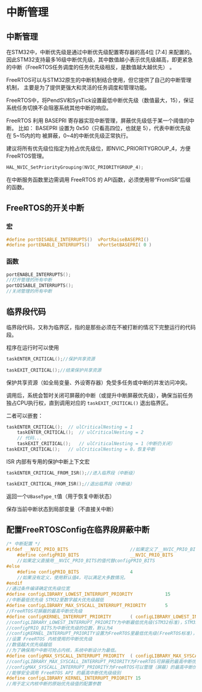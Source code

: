 # 中断管理

## 中断管理

在STM32中，中断优先级是通过中断优先级配置寄存器的高4位 [7:4] 来配置的。因此STM32支持最多16级中断优先级，其中数值越小表示优先级越高，即更紧急的中断（FreeRTOS任务调度的任务优先级相反，是数值越大越优先） 。

FreeRTOS可以与STM32原生的中断机制结合使用，但它提供了自己的中断管理机制， 主要是为了提供更强大和灵活的任务调度和管理功能。 

FreeRTOS中，将PendSV和SysTick设置最低中断优先级（数值最大，15），保证系统任务切换不会阻塞系统其他中断的响应。

FreeRTOS 利用 BASEPRI 寄存器实现中断管理，屏蔽优先级低于某一个阈值的中断。 比如： BASEPRI 设置为 0x50（只看高四位，也就是 5），代表中断优先级在 5~15内的均 被屏蔽，0~4的中断优先级正常执行。

建议将所有优先级位指定为抢占优先级位，即NVIC_PRIORITYGROUP_4，方便FreeRTOS管理。 

```c
HAL_NVIC_SetPriorityGrouping(NVIC_PRIORITYGROUP_4);
```

在中断服务函数里边需调用 FreeRTOS 的 API函数，必须使用带“FromISR”后缀的函数。 

##  FreeRTOS的开关中断 

### 宏

```c
#define portDISABLE_INTERRUPTS()  vPortRaiseBASEPRI() 
#define portENABLE_INTERRUPTS()   vPortSetBASEPRI( 0 )
```

### 函数

```c
portENABLE_INTERRUPTS();
//打开管理的所有中断 
portDISABLE_INTERRUPTS();
//关闭管理的所有中断
```

## 临界段代码

临界段代码，又称为临界区，指的是那些必须在不被打断的情况下完整运行的代码段。

程序在运行时可以使用

```c
taskENTER_CRITICAL();//保护共享资源
    
taskEXIT_CRITICAL();//结束保护共享资源
```

保护共享资源（如全局变量、外设寄存器）免受多任务或中断的并发访问冲突。

调用后，系统会暂时关闭可屏蔽的中断（或提升中断屏蔽优先级），确保当前任务独占CPU执行权，直到调用对应的 `taskEXIT_CRITICAL()` 退出临界区。

二者可以嵌套：

```c
taskENTER_CRITICAL();  // ulCriticalNesting = 1
	taskENTER_CRITICAL();  // ulCriticalNesting = 2
	// 代码...
	taskEXIT_CRITICAL();   // ulCriticalNesting = 1（中断仍关闭）
taskEXIT_CRITICAL();   // ulCriticalNesting = 0，恢复中断
```

ISR 内部有专用的保护中断上下文宏

```c
taskENTER_CRITICAL_FROM_ISR();//进入临界段（中断级）

taskEXIT_CRITICAL_FROM_ISR();//退出临界段（中断级）
```

返回一个`UBaseType_t`值（用于恢复中断状态）

保存当前中断状态到局部变量（不直接关中断）

## 配置FreeRTOSConfig在临界段屏蔽中断

```c
/* 中断配置 */
#ifdef __NVIC_PRIO_BITS                       //如果定义了__NVIC_PRIO_BITS
	#define configPRIO_BITS       		      __NVIC_PRIO_BITS
    //如果定义直接用__NVIC_PRIO_BITS的值代替configPRIO_BITS
#else
	#define configPRIO_BITS                   4
    //如果没有定义，使用默认值4，可以满足大多数情况。
#endif
//通过条件编译确定优先级位宽
#define configLIBRARY_LOWEST_INTERRUPT_PRIORITY            15
//中断最低优先级 STM32里数字越大优先级越低
#define configLIBRARY_MAX_SYSCALL_INTERRUPT_PRIORITY       5
//FreeRTOS可屏蔽的最高中断优先级
#define configKERNEL_INTERRUPT_PRIORITY       ( configLIBRARY_LOWEST_INTERRUPT_PRIORITY << (8 - configPRIO_BITS) )	/* 240 */
//configLIBRARY_LOWEST_INTERRUPT_PRIORITY为中断最低优先级(STM32标准)，STM32里为15。
//configPRIO_BITS为中断优先级的位数，默认为4
//configKERNEL_INTERRUPT_PRIORITY设置为FreeRTOS里最低优先级(FreeRTOS标准)，保证任何任务都能抢占。
//设置 FreeRTOS 内核使用的中断优先级
//数值越大优先级越低
//为了确保用户中断可抢占内核，系统中断设计为最低。
#define configMAX_SYSCALL_INTERRUPT_PRIORITY  ( configLIBRARY_MAX_SYSCALL_INTERRUPT_PRIORITY << (8 - configPRIO_BITS) )	/* 80 */
//configLIBRARY_MAX_SYSCALL_INTERRUPT_PRIORITY为FreeRTOS可屏蔽的最高中断优先级(STM32标准)
//configMAX_SYSCALL_INTERRUPT_PRIORITY为FreeRTOS可以管理（屏蔽）的最高中断优先级(FreeRTOS标准)
//能够安全调用 FreeRTOS API 的最高中断优先级级别
#define configLIBRARY_KERNEL_INTERRUPT_PRIORITY	15
//用于定义内核中断的原始优先级值的配置参数
```

